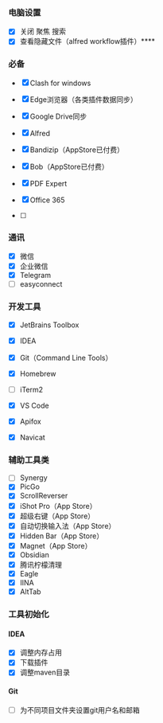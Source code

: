 ### 电脑设置

- [x] 关闭 聚焦 搜索
- [x] 查看隐藏文件（alfred workflow插件）****

### 必备

- [x] Clash for windows
- [x] Edge浏览器（各类插件数据同步）
- [x] Google Drive同步
- [x] Alfred 

- [x] Bandizip（AppStore已付费）
- [x] Bob（AppStore已付费）
- [x] PDF Expert
- [x] Office 365
- [ ] 

### 通讯

- [x] 微信
- [x] 企业微信
- [x] Telegram
- [ ] easyconnect

### 开发工具

- [x] JetBrains Toolbox 

- [x] IDEA

- [x] Git（Command Line Tools）

- [x] Homebrew

- [ ] iTerm2

- [x] VS Code

- [x] Apifox

- [x] Navicat

  



### 辅助工具类

- [ ] Synergy
- [x] PicGo
- [x] ScrollReverser
- [x] iShot Pro（App Store）
- [x] 超级右键（App Store）
- [x] 自动切换输入法（App Store）
- [x] Hidden Bar（App Store）
- [x] Magnet（App Store）
- [x] Obsidian
- [x] 腾讯柠檬清理
- [x] Eagle
- [x] IINA
- [x] AltTab

### 工具初始化

#### IDEA

- [x] 调整内存占用
- [x] 下载插件
- [x] 调整maven目录

#### Git

- [ ] 为不同项目文件夹设置git用户名和邮箱
